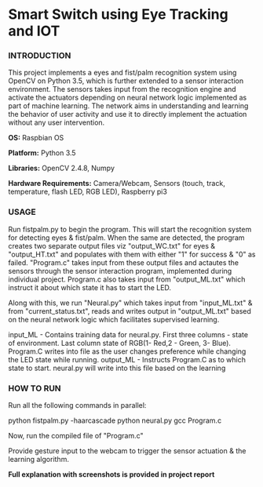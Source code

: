 # Smart Switch using Eye Tracking and IOT

### INTRODUCTION
This project implements a eyes and fist/palm recognition system using OpenCV on Python 3.5, which is further extended to a sensor interaction environment. The sensors takes input from the recognition engine and activate the actuators depending on neural network logic implemented as part of machine learning. The network aims in understanding and learning the behavior of user activity and use it to directly implement the actuation without any user intervention.

**OS:** Raspbian OS

**Platform:** Python 3.5

**Libraries:** OpenCV 2.4.8, Numpy

**Hardware Requirements:** Camera/Webcam, Sensors (touch, track, temperature, flash LED, RGB LED), Raspberry pi3

### USAGE
Run fistpalm.py to begin the program. This will start the recognition system for detecting eyes & fist/palm. When the same are detected, the program creates two separate output files viz "output_WC.txt" for eyes & "output_HT.txt" and populates with them with either "1" for success & "0" as failed. "Program.c" takes input from these output files and actautes the sensors through the sensor interaction program, implemented during individual project. Program.c also takes input from "output_ML.txt" which instruct it about which state it has to start the LED.

Along with this, we run "Neural.py" which takes input from "input_ML.txt" & from "current_status.txt", reads and writes output in "output_ML.txt" based on the neural network logic which facilitates supervised learning. 

input_ML - Contains training data for neural.py. First three columns - state of environment. Last column state of RGB(1- Red,2 - Green, 3- Blue). 
Program.C writes into file as the user changes preference while changing the LED state while running.
output_ML - Instructs Program.C as to which state to start. neural.py will write into this file based on the learning


### HOW TO RUN
Run all the following commands in parallel:

python fistpalm.py -haarcascade
python neural.py
gcc Program.c

Now, run the compiled file of "Program.c"

Provide gesture input to the webcam to trigger the sensor actuation & the learning algorithm.

**Full explanation with screenshots is provided in project report**
